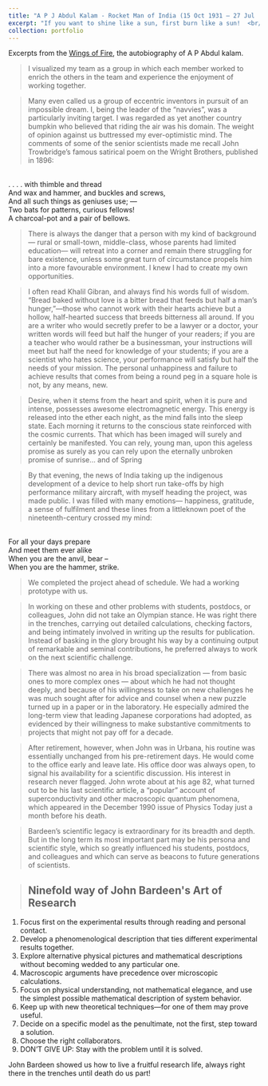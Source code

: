 ```yaml
---
title: "A P J Abdul Kalam - Rocket Man of India (15 Oct 1931 – 27 Jul  2015)"
excerpt: "If you want to shine like a sun, first burn like a sun!  <br/><img src='/images/kalam_waytonp_ons.jpg' width='800'>"
collection: portfolio
---
```



Excerpts from the [Wings of Fire](https://ati.dae.gov.in/ati12052021_8.pdf), the autobiography of A P Abdul kalam. 
> I visualized my team as a group in which each member
worked to enrich the others in the team and experience the
enjoyment of working together.

>Many even called us a group of eccentric inventors in
pursuit of an impossible dream. I, being the leader of the
“navvies”, was a particularly inviting target. I was regarded
as yet another country bumpkin who believed that riding the
air was his domain. The weight of opinion against us
buttressed my ever-optimistic mind. The comments of
some of the senior scientists  made me recall John
Trowbridge’s famous satirical poem on the Wright
Brothers, published in 1896:
<br> 
. . . . with thimble and thread
<br> 
And wax and hammer, and buckles and screws,
<br> 
And all such things as geniuses use; —
<br> 
Two bats for patterns, curious fellows!
<br> 
A charcoal-pot and a pair of bellows.



>There is always the danger that a person with my kind of
background— rural or small-town, middle-class, whose
parents had limited education— will retreat into a corner
and remain there struggling for bare existence, unless
some great turn of circumstance propels him into a more
favourable environment. I knew I had to create my own
opportunities.

> I often read Khalil Gibran, and always find his words full
of wisdom. “Bread baked without love is a bitter bread that
feeds but half a man’s hunger,”—those who cannot work
with their hearts achieve but a hollow, half-hearted success
that breeds bitterness all around. If you are a writer who
would secretly prefer to be a lawyer or a doctor, your written
words will feed but half the hunger of your readers; if you
are a teacher who would rather be a businessman, your
instructions will meet but half the need for knowledge of
your students; if you are a scientist who hates science, your
performance will satisfy but half the needs of your mission.
The personal unhappiness and failure to achieve results
that comes from being a round peg in a square hole is not,
by any means, new.

> Desire, when it stems from the heart and spirit, when it
is pure and intense, possesses awesome electromagnetic
energy. This energy is released into the ether each night,
as the mind falls into the sleep state. Each morning it
returns to the conscious state reinforced with the cosmic
currents. That which has been imaged will surely and
certainly be manifested. You can rely, young man, upon this
ageless promise as surely as you can rely upon the
eternally unbroken promise of sunrise... and of Spring

> By that evening, the news of India taking
up the indigenous development of a device to help short run
take-offs by high performance military aircraft, with myself
heading the project, was made public. I was filled with many
emotions— happiness, gratitude, a sense of fulfilment and
these lines from a littleknown poet of the nineteenth-century
crossed my mind:
<br>
For all your days prepare
<br>
And meet them ever alike
<br>
When you are the anvil, bear –
<br>
When you are the hammer, strike.

> We completed the project ahead of schedule. We had a
working prototype with us.


> In working on these and other problems with students, postdocs, or colleagues, John did not take an Olympian stance. He was right there in the trenches, carrying out detailed calculations, checking factors, and being intimately involved in writing up the results for publication. Instead of basking in the glory brought his way by a continuing output of remarkable and seminal contributions, he preferred always to work on the next scientific challenge.

> There was almost no area in his broad specialization — from basic ones to more complex ones — about which he had not thought deeply, and because of his willingness to take on new challenges he was much sought after for advice and counsel when a new puzzle turned up in a paper or in the laboratory.
He especially admired the long-term view that leading Japanese corporations had adopted, as evidenced by their willingness to make substantive commitments to projects that might not pay off for a decade.

> After retirement, however, when John was in Urbana, his routine was essentially unchanged from his pre-retirement days. He would
come to the office early and leave late. His office door was always open, to signal his availability for a scientific discussion. His interest in research never flagged. John wrote about at his age 82, what turned out to be his last scientific article, a “popular” account of superconductivity and other macroscopic quantum phenomena, which appeared in the December 1990 issue of Physics Today just a month before his death.

> Bardeen’s scientific legacy is extraordinary for its breadth and depth. But in the long term its most important part may be his persona and scientific style, which so greatly influenced his students, postdocs, and colleagues and which can serve as beacons to future generations of scientists.

> <h2>Ninefold way of John Bardeen's Art of Research</h2>
<ol>
  <li>Focus first on the experimental results through reading and personal contact.</li>
  <li>Develop a phenomenological description that ties different experimental results together.</li>
  <li>Explore alternative physical pictures and mathematical descriptions without
becoming wedded to any particular one.</li>
  <li>Macroscopic arguments have precedence over microscopic calculations.</li>
  <li>Focus on physical understanding, not mathematical elegance, and use the simplest
possible mathematical description of system behavior.</li>
  <li>Keep up with new theoretical techniques—for one of them may prove useful.</li>
  <li>Decide on a specific model as the penultimate, not the first, step toward a solution.</li>
  <li>Choose the right collaborators.</li>
  <li>DON’T GIVE UP: Stay with the problem until it is solved.</li>
</ol>   


John Bardeen showed us how to live a fruitful research life, always right there in the trenches until death do us part!

